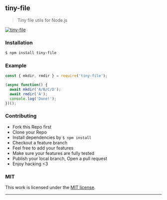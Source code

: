 ## tiny-file

> Tiny file utils for Node.js

[![tiny-file](https://img.shields.io/npm/v/tiny-file.svg)](https://npmjs.org/tiny-file)

### Installation

```bash
$ npm install tiny-file
```

### Example

```js
const { mkdir, rmdir } = require('tiny-file');

(async function() {
  await mkdir('A/B/C/D');
  await rmdir('A');
  console.log('Done!');
})();

```

### Contributing
- Fork this Repo first
- Clone your Repo
- Install dependencies by `$ npm install`
- Checkout a feature branch
- Feel free to add your features
- Make sure your features are fully tested
- Publish your local branch, Open a pull request
- Enjoy hacking <3

### MIT

This work is licensed under the [MIT license](./LICENSE).

---